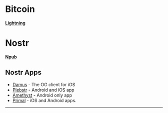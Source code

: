 # Bitcoin
[**Lightning**](https://www.lnurlpay.com/meyerwaluszek@fountain.fm)

# Nostr
[**Npub**](nostr:npub14kfgst7c8x800kyq8txyvx7mls2z0fll2yl329md3runrhrvj8hsy8rxk6)

## Nostr Apps
- [Damus](https://damus.io/) - The OG client for iOS
- [Plebstr](https://plebstr.com/) - Android and iOS app
- [Amethyst](https://github.com/vitorpamplona/amethyst) - Android only app
- [Primal](https://primal.net/downloads) - iOS and Android apps.

***
